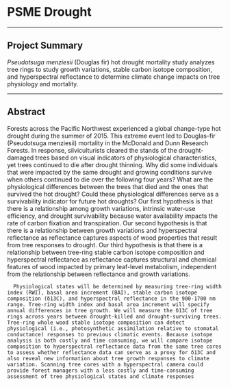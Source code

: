 # PSME Drought

---

## Project Summary
*Pseudotsuga menziesii* (Douglas fir) hot drought mortality study analyzes tree rings to study growth variations, stable carbon isotope composition, and hyperspectral reflectance to determine climate change impacts on tree physiology and mortality. 

---

## Abstract 
Forests across the Pacific Northwest experienced a global change-type hot drought during the summer of 2015. This extreme event led to Douglas-fir (Pseudotsuga menziesii) mortality in the McDonald and Dunn Research Forests. In response, silviculturists cleared the stands of the drought-damaged trees based on visual indicators of physiological characteristics, yet trees continued to die after drought thinning. Why did some individuals that were impacted by the same drought and growing conditions survive when others continued to die over the following four years? What are the physiological differences between the trees that died and the ones that survived the hot drought? Could these physiological differences serve as a survivability indicator for future hot droughts? Our first hypothesis is that there is a relationship among growth variations, intrinsic water-use efficiency, and drought survivability because water availability impacts the rate of carbon fixation and transpiration. Our second hypothesis is that there is a relationship between growth variations and hyperspectral reflectance as reflectance captures aspects of wood properties that result from tree responses to drought. Our third hypothesis is that there is a relationship between tree-ring stable carbon isotope composition and hyperspectral reflectance as reflectance captures structural and chemical features of wood impacted by primary leaf-level metabolism, independent from the relationship between reflectance and growth variations. 

      Physiological states will be determined by measuring tree-ring width index (RWI), basal area increment (BAI), stable carbon isotope composition (δ13C), and hyperspectral reflectance in the 900-1700 nm range. Tree-ring width index and basal area increment will specify annual differences in tree growth. We will measure the δ13C of tree rings across years between drought-killed and drought-surviving trees. Tree-ring whole wood stable isotope composition can detect physiological (i.e., photosynthetic assimilation relative to stomatal conductance) responses to previous climatic events. Because isotope analysis is both costly and time consuming, we will compare isotope composition to hyperspectral reflectance data from the same tree cores to assess whether reflectance data can serve as a proxy for δ13C and also reveal new information about tree growth responses to climate variation. Scanning tree cores with a hyperspectral camera could provide forest managers with a less costly and time-consuming assessment of tree physiological states and climate responses
      


